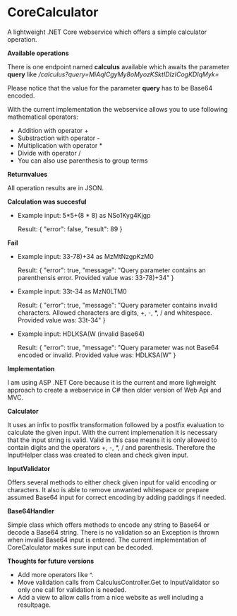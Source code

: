 # CoreCalculator

A lightweight .NET Core webservice which offers a simple calculator operation.

<strong>Available operations</strong>

There is one endpoint named <strong>calculus</strong> available which awaits the parameter <strong>query</strong> like <em>/calculus?query=MiAqICgyMy8oMyozKSktIDIzICogKDIqMyk=</em>

Please notice that the value for the parameter <strong>query</strong> has to be Base64 encoded.

With the current implementation the webservice allows you to use following mathematical operators:

- Addition with operator +
- Substraction with operator -
- Multiplication with operator *
- Divide with operator /
- You can also use parenthesis to group terms

<strong>Returnvalues</strong>

All operation results are in JSON.

<strong>Calculation was succesful</strong>

- Example input: 5*5+(8 * 8) as NSo1Kyg4Kjgp

  Result: {
    "error": false,
    "result": 89
  }

<strong>Fail</strong>

- Example input: 33-78)+34 as MzMtNzgpKzM0

  Result: {
      "error": true,
      "message": "Query parameter contains an parenthensis error. Provided value was: 33-78)+34"
  }

- Example input: 33t-34 as MzN0LTM0

  Result: {
      "error": true,
      "message": "Query parameter contains invalid characters. Allowed characters are digits, +, -, *, / and whitespace. Provided value was: 33t-34"
  }

- Example input: HDLKSA(W (invalid Base64)

  Result: {
      "error": true,
      "message": "Query parameter was not Base64 encoded or invalid. Provided value was: HDLKSA(W"
  }

<strong>Implementation</strong>

I am using ASP .NET Core because it is the current and more lighweight approach to create a webservice in C# then older version of Web Api and MVC.

<strong>Calculator</strong>

It uses an infix to postfix transformation followed by a postfix evaluation to calculate the given input. With the current implemenation it is necessary that the input string is valid. Valid in this case means it is only allowed to contain digits and the operators +, -, *, / and parenthesis. Therefore the InputHelper class was created to clean and check given input.

<strong>InputValidator</strong>

Offers several methods to either check given input for valid encoding or characters. It also is able to remove unwanted whitespace or prepare assumed Base64 input for correct encoding by adding paddings if needed.

<strong>Base64Handler</strong>

Simple class which offers methods to encode any string to Base64 or decode a Base64 string. There is no validation so an Exception is thrown when invalid Base64 input is entered. The current implementation of CoreCalculator makes sure input can be decoded.

<strong>Thoughts for future versions</strong>

- Add more operators like ^.
- Move validation calls from CalculusController.Get to InputValidator so only one call for validation is needed.
- Add a view to allow calls from a nice website as well including a resultpage.


